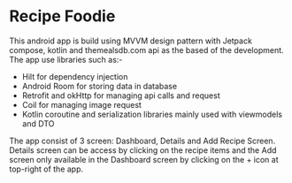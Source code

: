 # Recipe Foodie
This android app is build using MVVM design pattern with Jetpack compose, kotlin and themealsdb.com api as the based of the development.
The app use libraries such as:-
- Hilt for dependency injection
- Android Room for storing data in database
- Retrofit and okHttp for managing api calls and request
- Coil for managing image request
- Kotlin coroutine and serialization libraries mainly used with viewmodels and DTO

The app consist of 3 screen: Dashboard, Details and Add Recipe Screen.
Details screen can be access by clicking on the recipe items and the Add screen only available in the Dashboard screen by clicking on the + icon at top-right of the app.
